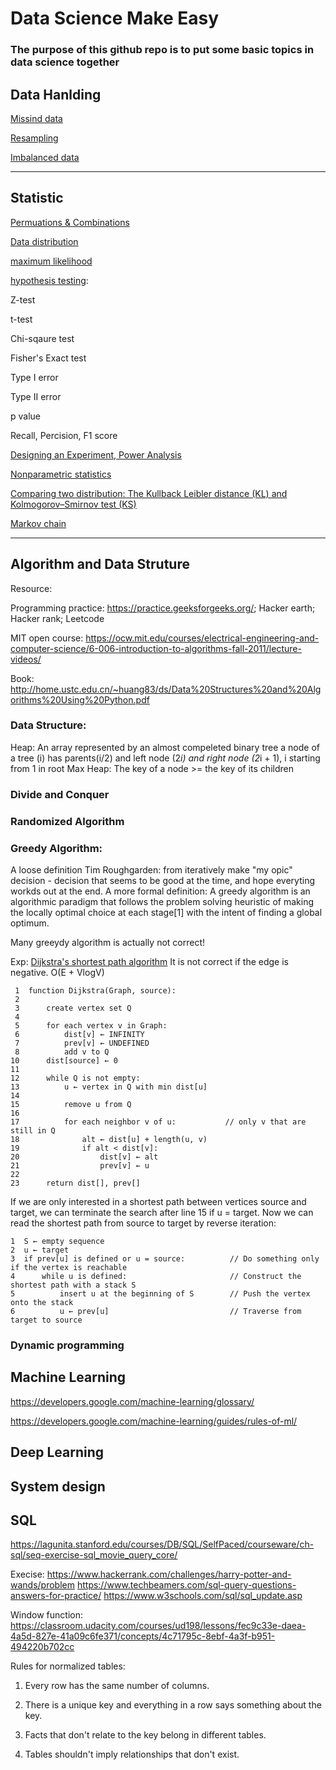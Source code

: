 # Data Science Make Easy
### The purpose of this github repo is to put some basic topics in data science together

## Data Hanlding
[Missind data](https://www.kaggle.com/dansbecker/handling-missing-values)

[Resampling](https://medium.com/analytics-vidhya/resampling-methods-statistical-learning-8c3da6fe6d24)

[Imbalanced data](https://machinelearningmastery.com/tactics-to-combat-imbalanced-classes-in-your-machine-learning-dataset/)

___
## Statistic

[Permuations & Combinations](https://www.mathsisfun.com/combinatorics/combinations-permutations.html)

[Data distribution](https://mathbitsnotebook.com/Algebra1/StatisticsData/STShapes.html)

[maximum likelihood](https://towardsdatascience.com/probability-concepts-explained-maximum-likelihood-estimation-c7b4342fdbb1)

[hypothesis testing](https://www.statisticshowto.datasciencecentral.com/probability-and-statistics/hypothesis-testing/):
    
Z-test

t-test

Chi-sqaure test

Fisher's Exact test 

Type I error

Type II error

p value

Recall, Percision, F1 score

[Designing an Experiment, Power Analysis](http://www.statsoft.com/Textbook/Power-Analysis)

[Nonparametric statistics](https://en.wikipedia.org/wiki/Nonparametric_statistics)

[Comparing two distribution: The Kullback Leibler distance (KL) and Kolmogorov–Smirnov test (KS)](https://stats.stackexchange.com/questions/9311/kullback-leibler-vs-kolmogorov-smirnov-distance)

[Markov chain](https://en.wikipedia.org/wiki/Markov_chain)

___   
## Algorithm and Data Struture
Resource: 

Programming practice: https://practice.geeksforgeeks.org/; Hacker earth; Hacker rank; Leetcode

MIT open course: https://ocw.mit.edu/courses/electrical-engineering-and-computer-science/6-006-introduction-to-algorithms-fall-2011/lecture-videos/

Book: http://home.ustc.edu.cn/~huang83/ds/Data%20Structures%20and%20Algorithms%20Using%20Python.pdf

### Data Structure:
Heap: An array represented by an almost compeleted binary tree
a node of a tree (i) has parents(i/2) and left node (2*i) and right node (2*i + 1), i starting from 1 in root
Max Heap: The key of a node >= the key of its children

### Divide and Conquer

### Randomized Algorithm

### Greedy Algorithm: 
A loose definition Tim Roughgarden: from iteratively make "my opic" decision - decision that seems to be good at the time, and hope everyting workds out at the end. A more formal definition: A greedy algorithm is an algorithmic paradigm that follows the problem solving heuristic of making the locally optimal choice at each stage[1] with the intent of finding a global optimum. 

Many greeydy algorithm is actually not correct!

Exp: [Dijkstra's shortest path algorithm](https://www.youtube.com/watch?v=_lHSawdgXpI) It is not correct if the edge is negative. O(E + VlogV)
``` 
 1  function Dijkstra(Graph, source):
 2
 3      create vertex set Q
 4
 5      for each vertex v in Graph:             
 6          dist[v] ← INFINITY                  
 7          prev[v] ← UNDEFINED                 
 8          add v to Q                      
10      dist[source] ← 0                        
11      
12      while Q is not empty:
13          u ← vertex in Q with min dist[u]    
14                                              
15          remove u from Q 
16          
17          for each neighbor v of u:           // only v that are still in Q
18              alt ← dist[u] + length(u, v)
19              if alt < dist[v]:               
20                  dist[v] ← alt 
21                  prev[v] ← u 
22
23      return dist[], prev[]
```
If we are only interested in a shortest path between vertices source and target, we can terminate the search after line 15 if u = target. Now we can read the shortest path from source to target by reverse iteration:

    1  S ← empty sequence
    2  u ← target
    3  if prev[u] is defined or u = source:          // Do something only if the vertex is reachable
    4      while u is defined:                       // Construct the shortest path with a stack S
    5          insert u at the beginning of S        // Push the vertex onto the stack
    6          u ← prev[u]                           // Traverse from target to source

### Dynamic programming


## Machine Learning 

https://developers.google.com/machine-learning/glossary/

https://developers.google.com/machine-learning/guides/rules-of-ml/

## Deep Learning

## System design

## SQL
https://lagunita.stanford.edu/courses/DB/SQL/SelfPaced/courseware/ch-sql/seq-exercise-sql_movie_query_core/

Execise:
https://www.hackerrank.com/challenges/harry-potter-and-wands/problem
https://www.techbeamers.com/sql-query-questions-answers-for-practice/
https://www.w3schools.com/sql/sql_update.asp

Window function:
https://classroom.udacity.com/courses/ud198/lessons/fec9c33e-daea-4a5d-827e-41a09c6fe371/concepts/4c71795c-8ebf-4a3f-b951-494220b702cc

Rules for normalized tables:

1. Every row has the same number of columns.

2. There is a unique key and everything in a row says something about the key.

3. Facts that don't relate to the key belong in different tables.

4. Tables shouldn't imply relationships that don't exist.






